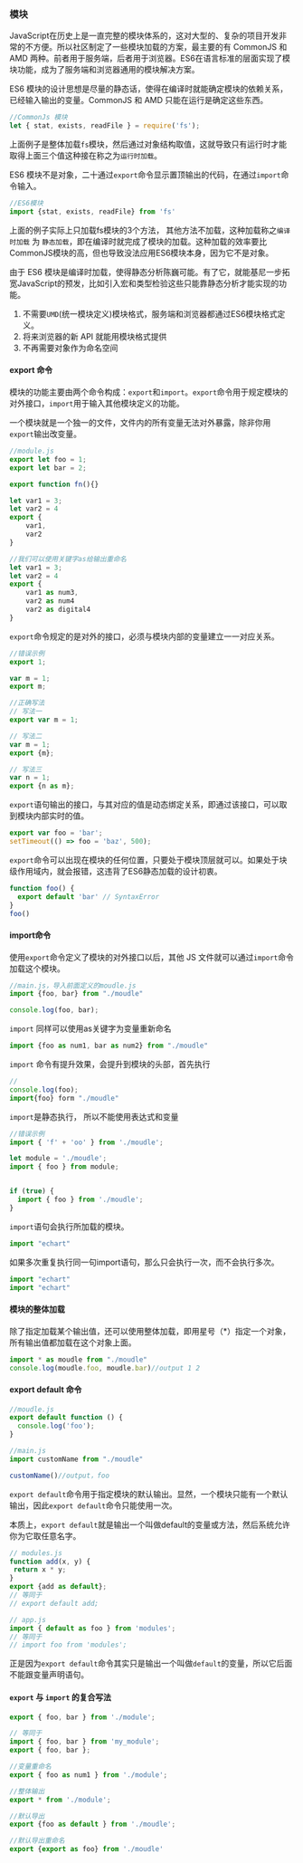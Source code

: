 ### 模块

JavaScript在历史上是一直完整的模块体系的，这对大型的、复杂的项目开发非常的不方便。所以社区制定了一些模块加载的方案，最主要的有 CommonJS 和 AMD 两种。前者用于服务端，后者用于浏览器。ES6在语言标准的层面实现了模块功能，成为了服务端和浏览器通用的模块解决方案。

ES6 模块的设计思想是尽量的静态话，使得在编译时就能确定模块的依赖关系，已经输入输出的变量。CommonJS 和 AMD 只能在运行是确定这些东西。

```js
//CommonJs 模块
let { stat, exists, readFile } = require('fs');
```

上面例子是整体加载`fs`模块，然后通过对象结构取值，这就导致只有运行时才能取得上面三个值这种接在称之为`运行时加载`。

ES6 模块不是对象，二十通过`export`命令显示置顶输出的代码，在通过`import`命令输入。

```js
//ES6模块
import {stat, exists, readFile} from 'fs'
```

上面的例子实际上只加载fs模块的3个方法， 其他方法不加载，这种加载称之`编译时加载` 为 `静态加载`，即在编译时就完成了模块的加载。这种加载的效率要比CommonJS模块的高，但也导致没法应用ES6模块本身，因为它不是对象。

由于 ES6 模块是编译时加载，使得静态分析陈巍可能。有了它，就能基尼一步拓宽JavaScript的预发，比如引入宏和类型检验这些只能靠静态分析才能实现的功能。

1. 不需要`UMD`(统一模块定义)模块格式，服务端和浏览器都通过ES6模块格式定义。
2. 将来浏览器的新 API 就能用模块格式提供
3. 不再需要对象作为命名空间

#### export 命令

模块的功能主要由两个命令构成：`export`和`import`。`export`命令用于规定模块的对外接口，`import`用于输入其他模块定义的功能。

一个模块就是一个独一的文件，文件内的所有变量无法对外暴露，除非你用`export`输出改变量。

```js
//module.js
export let foo = 1;
export let bar = 2;

export function fn(){}

let var1 = 3;
let var2 = 4
export {
    var1,
    var2
}
```

```js
//我们可以使用关键字as给输出重命名
let var1 = 3;
let var2 = 4
export {
    var1 as num3,
    var2 as num4
    var2 as digital4
}
```

`export`命令规定的是对外的接口，必须与模块内部的变量建立一一对应关系。

```js
//错误示例
export 1;

var m = 1;
export m;
```

```js
//正确写法
// 写法一
export var m = 1;

// 写法二
var m = 1;
export {m};

// 写法三
var n = 1;
export {n as m};
```

`export`语句输出的接口，与其对应的值是动态绑定关系，即通过该接口，可以取到模块内部实时的值。

```js
export var foo = 'bar';
setTimeout(() => foo = 'baz', 500);
```

`export`命令可以出现在模块的任何位置，只要处于模块顶层就可以。如果处于块级作用域内，就会报错，这违背了ES6静态加载的设计初衷。

```js
function foo() {
  export default 'bar' // SyntaxError
}
foo()
```

#### import命令

使用`export`命令定义了模块的对外接口以后，其他 JS 文件就可以通过`import`命令加载这个模块。

```js
//main.js，导入前面定义的moudle.js
import {foo, bar} from "./moudle" 

console.log(foo, bar);
```

`import` 同样可以使用as关键字为变量重新命名

```js
import {foo as num1, bar as num2} from "./moudle" 
```

`import` 命令有提升效果，会提升到模块的头部，首先执行

```js
//
console.log(foo);
import{foo} form "./moudle"
```

`import`是静态执行， 所以不能使用表达式和变量

```js
//错误示例
import { 'f' + 'oo' } from './moudle';

let module = './moudle';
import { foo } from module;


if (true) {
  import { foo } from './moudle';
}
```

`import`语句会执行所加载的模块。

```js
import "echart"
```

如果多次重复执行同一句import语句，那么只会执行一次，而不会执行多次。

```js
import "echart"
import "echart"
```

#### 模块的整体加载

除了指定加载某个输出值，还可以使用整体加载，即用星号（*）指定一个对象，所有输出值都加载在这个对象上面。

```js
import * as moudle from "./moudle"
console.log(moudle.foo, moudle.bar)//output 1 2
```

#### export default 命令

```js
//moudle.js
export default function () {
  console.log('foo');
}
```

```js
//main.js
import customName from "./moudle"

customName()//output，foo
```

`export default`命令用于指定模块的默认输出。显然，一个模块只能有一个默认输出，因此`export default`命令只能使用一次。

 本质上，`export default`就是输出一个叫做default的变量或方法，然后系统允许你为它取任意名字。

 ```js
 // modules.js
function add(x, y) {
  return x * y;
}
export {add as default};
// 等同于
// export default add;

// app.js
import { default as foo } from 'modules';
// 等同于
// import foo from 'modules';
 ```

 正是因为`export default`命令其实只是输出一个叫做`default`的变量，所以它后面不能跟变量声明语句。

 #### `export` 与 `import` 的复合写法
 ```js
 export { foo, bar } from './module';

// 等同于
import { foo, bar } from 'my_module';
export { foo, bar };

//变量重命名
export { foo as num1 } from './module';

//整体输出
export * from './module';

//默认导出
export {foo as default } from './moudle';

//默认导出重命名
export {export as foo} from './moudle'
 ```